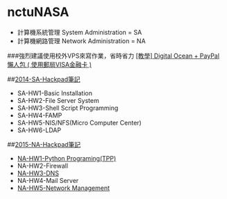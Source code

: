 # nctuNASA
* 計算機系統管理 System Administration = SA
* 計算機網路管理 Network Administration = NA

###強烈建議使用校外VPS來寫作業，省時省力
[[教學] Digital Ocean + PayPal 懶人包 ( 使用郵局VISA金融卡 )](https://tnlin.wordpress.com/2015/05/23/%E6%95%99%E5%AD%B8-digital-ocean-%E6%87%B6%E4%BA%BA%E5%8C%85/)

##[2014-SA-Hackpad筆記](https://hackpad.com/2014-SA-OSVYgtAZXfD)
* SA-HW1-Basic Installation
* SA-HW2-File Server System
* SA-HW3-Shell Script Programming
* SA-HW4-FAMP
* SA-HW5-NIS/NFS(Micro Computer Center)
* SA-HW6-LDAP

##[2015-NA-Hackpad筆記](https://hackpad.com/2015-NA-r1LuluBmtr8)
* [NA-HW1-Python Programing(TPP)](https://github.com/tnlin/nctuNASA/tree/master/NA-HW1-Twitch_Play_Pokemon)
* NA-HW2-Firewall
* [NA-HW3-DNS](https://tnlin.wordpress.com/2015/05/26/na-dns-server-with-bind910/)
* NA-HW4-Mail Server
* [NA-HW5-Network Management](https://tnlin.wordpress.com/2015/07/04/na-%E4%BD%BF%E7%94%A8snmp-rrdtool-cacti-%E7%9B%A3%E6%8E%A7%E7%B6%B2%E7%AB%99-on-freebsd-10-1/)
